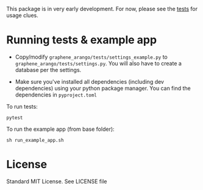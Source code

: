 This package is in very early development. For now, please see the [tests](graphene_arango/tests) for usage clues.

# Running tests & example app

* Copy/modify `graphene_arango/tests/settings_example.py` to `graphene_arango/tests/settings.py`. You will also have to create a database per the settings.

* Make sure you've installed all dependencies (including dev dependencies) using your python package manager. You can find the dependencies in `pyproject.toml`

To run tests:
```
pytest 
```

To run the example app (from base folder):
```
sh run_example_app.sh
```


# License
Standard MIT License. See LICENSE file
